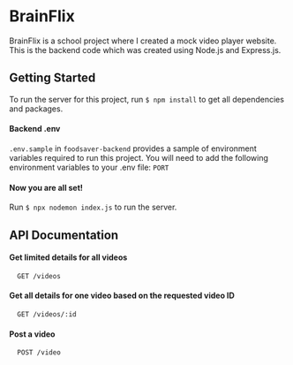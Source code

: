 # BrainFlix

BrainFlix is a school project where I created a mock video player website. This is the backend code which was created using Node.js and Express.js. 

## Getting Started

To run the server for this project, run ```$ npm install``` to get all dependencies and packages.

#### Backend .env

```.env.sample``` in ```foodsaver-backend``` provides a sample of environment variables required to run this project. You will need to add the following environment variables to your .env file:
`PORT`

#### Now you are all set!

Run ```$ npx nodemon index.js``` to run the server.


## API Documentation

#### Get limited details for all videos

```
  GET /videos
```


#### Get all details for one video based on the requested video ID

```
  GET /videos/:id
```


#### Post a video

```
  POST /video
```
